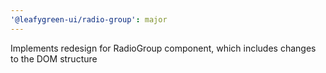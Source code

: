 ```yaml
---
'@leafygreen-ui/radio-group': major
---
```


Implements redesign for RadioGroup component, which includes changes to the DOM structure
